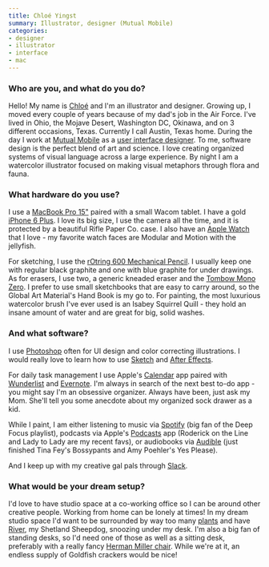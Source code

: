 ```yaml
---
title: Chloé Yingst
summary: Illustrator, designer (Mutual Mobile)
categories:
- designer
- illustrator
- interface
- mac
---
```


### Who are you, and what do you do?

Hello! My name is [Chloé](http://chloedraws.com/ "Chloé's website.") and I'm an illustrator and designer. Growing up, I moved every couple of years because of my dad's job in the Air Force. I've lived in Ohio, the Mojave Desert, Washington DC, Okinawa, and on 3 different occasions, Texas. Currently I call Austin, Texas home. During the day I work at [Mutual Mobile](http://mutualmobile.com/ "A tech agency in Texas.") as a [user interface designer](http://www.chloemade.com/ "Chloé's design site."). To me, software design is the perfect blend of art and science. I love creating organized systems of visual language across a large experience. By night I am a watercolor illustrator focused on making visual metaphors through flora and fauna.

### What hardware do you use?

I use a [MacBook Pro 15"][macbook-pro] paired with a small Wacom tablet. I have a gold [iPhone 6 Plus][iphone-6-plus]. I love its big size, I use the camera all the time, and it is protected by a beautiful Rifle Paper Co. case. I also have an [Apple Watch][apple-watch] that I love - my favorite watch faces are Modular and Motion with the jellyfish. 

For sketching, I use the [rOtring 600 Mechanical Pencil][600]. I usually keep one with regular black graphite and one with blue graphite for under drawings. As for erasers, I use two, a generic kneaded eraser and the [Tombow Mono Zero][zero]. I prefer to use small sketchbooks that are easy to carry around, so the Global Art Material's Hand Book is my go to. For painting, the most luxurious watercolor brush I've ever used is an Isabey Squirrel Quill - they hold an insane amount of water and are great for big, solid washes.

### And what software?

I use [Photoshop][] often for UI design and color correcting illustrations. I would really love to learn how to use [Sketch][] and [After Effects][after-effects].

For daily task management I use Apple's [Calendar][ical] app paired with [Wunderlist][] and [Evernote][]. I'm always in search of the next best to-do app - you might say I'm an obsessive organizer. Always have been, just ask my Mom. She'll tell you some anecdote about my organized sock drawer as a kid.

While I paint, I am either listening to music via [Spotify][] (big fan of the Deep Focus playlist), podcasts via Apple's [Podcasts][podcasts-ios] app (Roderick on the Line and Lady to Lady are my recent favs), or audiobooks via [Audible][] (just finished Tina Fey's Bossypants and Amy Poehler's Yes Please).

And I keep up with my creative gal pals through [Slack][].

### What would be your dream setup?

I'd love to have studio space at a co-working office so I can be around other creative people. Working from home can be lonely at times! In my dream studio space I'd want to be surrounded by way too many [plants](https://www.instagram.com/p/5A79NSgxPH/ "Chloé's Instagram photo of bugs and plants.") and have [River](https://www.instagram.com/p/467bXSAxCV/ "Chloé's Instagram photo of her sheepdog."), my Shetland Sheepdog, snoozing under my desk. I'm also a big fan of standing desks, so I'd need one of those as well as a sitting desk, preferably with a really fancy [Herman Miller chair][mirra]. While we're at it, an endless supply of Goldfish crackers would be nice!

[600]: https://www.amazon.com/rOtring-Mechanical-Pencil-Black-1904443/dp/B00AZWYUA4/ "A mechanical pencil."
[apple-watch]: https://www.apple.com/watch/ "A smartwatch."
[iphone-6-plus]: https://en.wikipedia.org/wiki/IPhone_6 "A large smartphone."
[macbook-pro]: https://www.apple.com/macbook-pro/ "A laptop."
[mirra]: http://www.hermanmiller.com/products/seating/performance-work-chairs/mirra-chairs.html "An ergonomic work chair."
[zero]: https://www.amazon.com/Value-Tombow-Mono-Erasers-refills/dp/B00JNVWEUQ/ "An eraser."
[after-effects]: https://www.adobe.com/products/aftereffects.html "Motion graphics and video editing software."
[audible]: http://www.audible.com/ "An audio books service."
[evernote]: https://evernote.com/ "Online software for capturing notes."
[ical]: https://en.wikipedia.org/wiki/ICal "Calendaring software included with Mac OS X."
[photoshop]: https://www.adobe.com/products/photoshop.html "A bitmap image editor."
[podcasts-ios]: https://itunes.apple.com/us/app/podcasts/id525463029 "An app for listening to podcasts."
[sketch]: https://www.sketchapp.com/ "A vector drawing application for Mac OS X."
[slack]: https://slack.com/ "A collaboration service."
[spotify]: https://www.spotify.com/us/ "A music streaming service."
[wunderlist]: https://www.wunderlist.com/ "A cloud-syncing to-do manager."
